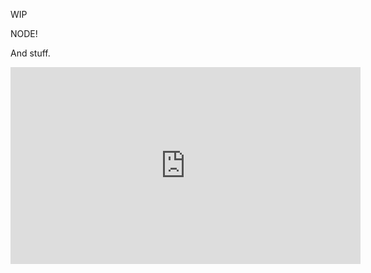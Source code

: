WIP

NODE!

And stuff.

<iframe width="560" height="315" src="https://www.youtube.com/embed/0RYETb9YVrk" frameborder="0" allowfullscreen></iframe>